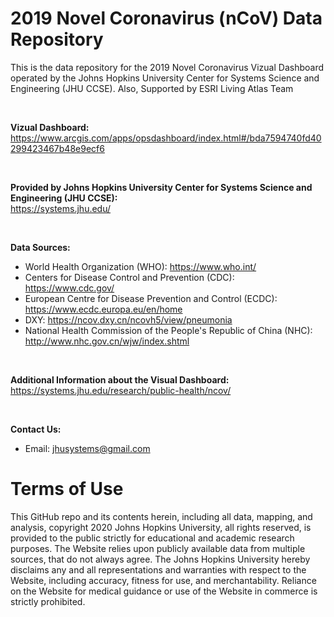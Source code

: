 # 2019 Novel Coronavirus (nCoV) Data Repository 

This is the data repository for the 2019 Novel Coronavirus Vizual Dashboard operated by the Johns Hopkins University Center for Systems Science and Engineering (JHU CCSE). Also, Supported by ESRI Living Atlas Team

<br>

<b>Vizual Dashboard:</b><br>
https://www.arcgis.com/apps/opsdashboard/index.html#/bda7594740fd40299423467b48e9ecf6

<br> 

<b>Provided by Johns Hopkins University Center for Systems Science and Engineering (JHU CCSE):</b><br>
https://systems.jhu.edu/

<br>

<b>Data Sources:</b><br>
* World Health Organization (WHO): https://www.who.int/ <br>
* Centers for Disease Control and Prevention (CDC): https://www.cdc.gov/ <br>
* European Centre for Disease Prevention and Control (ECDC): https://www.ecdc.europa.eu/en/home <br>
* DXY: https://ncov.dxy.cn/ncovh5/view/pneumonia <br>
* National Health Commission of the People's Republic of China (NHC): http://www.nhc.gov.cn/wjw/index.shtml
  
<br>
  
<b>Additional Information about the Visual Dashboard:</b><br>
https://systems.jhu.edu/research/public-health/ncov/

<br>

<b>Contact Us: </b><br>
* Email: jhusystems@gmail.com

# Terms of Use

This GitHub repo and its contents herein, including all data, mapping, and analysis, copyright 2020 Johns Hopkins University, all rights reserved, is provided to the public strictly for educational and academic research purposes.  The Website relies upon publicly available data from multiple sources, that do not always agree. The Johns Hopkins University hereby disclaims any and all representations and warranties with respect to the Website, including accuracy, fitness for use, and merchantability.  Reliance on the Website for medical guidance or use of the Website in commerce is strictly prohibited.
